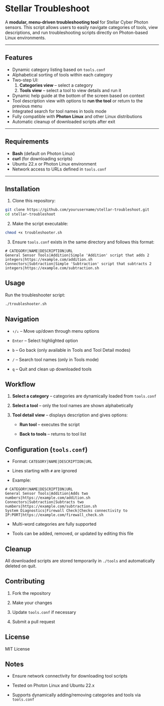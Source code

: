 # Stellar Troubleshoot

A **modular, menu-driven troubleshooting tool** for Stellar Cyber Photon sensors. This script allows users to easily navigate categories of tools, view descriptions, and run troubleshooting scripts directly on Photon-based Linux environments.

---

## Features

- Dynamic category listing based on `tools.conf`
- Alphabetical sorting of tools within each category
- Two-step UI:
  1. **Categories view** – select a category
  2. **Tools view** – select a tool to view details and run it
- Dynamic help guide at the bottom of the screen based on context
- Tool description view with options to **run the tool** or return to the previous menu
- Integrated search for tool names in tools mode
- Fully compatible with **Photon Linux** and other Linux distributions
- Automatic cleanup of downloaded scripts after exit

---

## Requirements

- **Bash** (default on Photon Linux)
- **curl** (for downloading scripts)
- Ubuntu 22.x or Photon Linux environment
- Network access to URLs defined in `tools.conf`

---

## Installation

1. Clone this repository:

```bash
git clone https://github.com/yourusername/stellar-troubleshoot.git
cd stellar-troubleshoot
```
2. Make the script executable:

```bash
chmod +x troubleshooter.sh
```

3. Ensure `tools.conf` exists in the same directory and follows this format:

```
# CATEGORY|NAME|DESCRIPTION|URL
General Sensor Tools|Addition|Simple 'Addition' script that adds 2 integers|https://example.com/addition.sh
Connectors|Subtraction|Simple 'Subtraction' script that subtracts 2 integers|https://example.com/subtraction.sh
```

## Usage

Run the troubleshooter script:

```bash
./troubleshooter.sh
```

## Navigation

* `↑/↓` – Move up/down through menu options

* `Enter` – Select highlighted option

* `b` – Go back (only available in Tools and Tool Detail modes)

* `/` – Search tool names (only in Tools mode)

* `q` – Quit and clean up downloaded tools

## Workflow

1. **Select a category** – categories are dynamically loaded from `tools.conf`

2. **Select a tool** – only the tool names are shown alphabetically

3. **Tool detail view** – displays description and gives options:

    * **Run tool** – executes the script

    * **Back to tools** – returns to tool list

## Configuration (`tools.conf`)

* Format: `CATEGORY|NAME|DESCRIPTION|URL`

* Lines starting with `#` are ignored

* Example:

```
# CATEGORY|NAME|DESCRIPTION|URL
General Sensor Tools|Addition|Adds two numbers|https://example.com/addition.sh
Connectors|Subtraction|Subtracts two numbers|https://example.com/subtraction.sh
System Diagnostics|Firewall Check|Checks connectivity to IP:PORT|https://example.com/firewall_check.sh
```

* Multi-word categories are fully supported

* Tools can be added, removed, or updated by editing this file

## Cleanup

All downloaded scripts are stored temporarily in `./tools` and automatically deleted on quit.

## Contributing

1. Fork the repository

2. Make your changes

3. Update `tools.conf` if necessary

4. Submit a pull request

## License

MIT License

## Notes

* Ensure network connectivity for downloading tool scripts

* Tested on Photon Linux and Ubuntu 22.x

* Supports dynamically adding/removing categories and tools via `tools.conf`